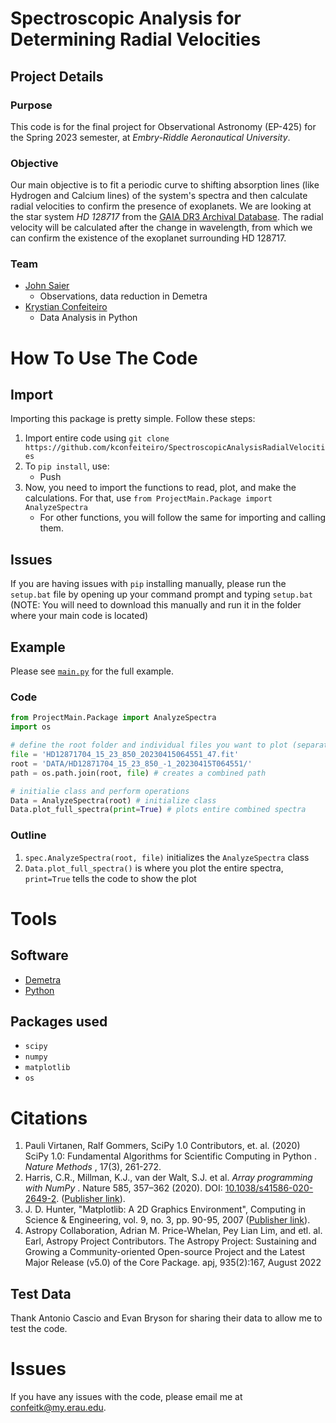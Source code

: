 # Spectroscopic Analysis for Determining Radial Velocities

## Project Details

### Purpose

This code is for the final project for Observational Astronomy (EP-425) for the Spring 2023 semester, at *Embry-Riddle Aeronautical University*.

### Objective

Our main objective is to fit a periodic curve to shifting absorption lines (like Hydrogen and Calcium lines) of the system's spectra and then calculate radial velocities to confirm the presence of exoplanets. We are looking at the star system *HD 128717* from the [GAIA DR3 Archival Database](https://www.cosmos.esa.int/web/gaia/dr3). The radial velocity will be calculated after the change in wavelength, from which we can confirm the existence of the exoplanet surrounding HD 128717.

### Team

* [John Saier](https://www.linkedin.com/in/jonathan-saier/)
  * Observations, data reduction in Demetra
* [Krystian Confeiteiro](https://www.linkedin.com/in/kconfeiteiro)
  * Data Analysis in Python

# How To Use The Code

## Import

Importing this package is pretty simple. Follow these steps:

1. Import entire code using `git clone https://github.com/kconfeiteiro/SpectroscopicAnalysisRadialVelocities`
2. To `pip install`, use:
    - Push
4. Now, you need to import the functions to read, plot, and make the calculations. For that, use `from ProjectMain.Package import AnalyzeSpectra`
   * For other functions, you will follow the same for importing and calling them.

## Issues

If you are having issues with `pip` installing manually, please run the `setup.bat` file by opening up your command prompt and typing `setup.bat` (NOTE: You will need to download this manually and run it in the folder where your main code is located)

## Example

Please see [`main.py`](https://github.com/kconfeiteiro/EP-425-Final-Project-Code/blob/main/main.py) for the full example.

### Code

```py
from ProjectMain.Package import AnalyzeSpectra
import os

# define the root folder and individual files you want to plot (separately)
file = 'HD12871704_15_23_850_20230415064551_47.fit'
root = 'DATA/HD12871704_15_23_850_-1_20230415T064551/'
path = os.path.join(root, file) # creates a combined path

# initialie class and perform operations
Data = AnalyzeSpectra(root) # initialize class
Data.plot_full_spectra(print=True) # plots entire combined spectra
```

### Outline

1. `spec.AnalyzeSpectra(root, file)` initializes the `AnalyzeSpectra` class
2. `Data.plot_full_spectra()` is where you plot the entire spectra, `print=True` tells the code to show the plot

# Tools

## Software

* [Demetra](https://www.shelyak.com/software/demetra/?lang=en)
* [Python](https://docs.python.org/3/library/) 

## Packages used

* `scipy`
* `numpy`
* `matplotlib`
* `os`

# Citations

1. Pauli Virtanen, Ralf Gommers, SciPy 1.0 Contributors, et. al. (2020)  SciPy 1.0: Fundamental Algorithms for Scientific Computing in Python .  *Nature Methods* , 17(3), 261-272.
2. Harris, C.R., Millman, K.J., van der Walt, S.J. et al.  *Array programming with NumPy* . Nature 585, 357–362 (2020). DOI: [10.1038/s41586-020-2649-2](https://doi.org/10.1038/s41586-020-2649-2). ([Publisher link](https://www.nature.com/articles/s41586-020-2649-2)).
3. J. D. Hunter, "Matplotlib: A 2D Graphics Environment", Computing in Science & Engineering, vol. 9, no. 3, pp. 90-95, 2007 ([Publisher link](https://doi.org/10.1109/MCSE.2007.55)).
4. Astropy Collaboration, Adrian M. Price-Whelan, Pey Lian Lim, and etl. al. Earl, Astropy Project Contributors. The Astropy Project: Sustaining and Growing a Community-oriented Open-source Project and the
Latest Major Release (v5.0) of the Core Package. apj, 935(2):167, August 2022

## Test Data

Thank Antonio Cascio and Evan Bryson for sharing their data to allow me to test the code. 

# Issues

If you have any issues with the code, please email me at [confeitk@my.erau.edu](mailto:confeitk@my.erau.edu).
